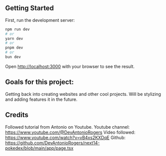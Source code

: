 ## Getting Started

First, run the development server:

```bash
npm run dev
# or
yarn dev
# or
pnpm dev
# or
bun dev
```

Open [http://localhost:3000](http://localhost:3000) with your browser to see the result.

## Goals for this project:

Getting back into creating websites and other cool projects. 
Will be stylizing and adding features it in the future.


## Credits

Followed tutorial from Antonio on Youtube. 
Youtube channel: https://www.youtube.com/@DevAntonioRogers
Video followed: https://www.youtube.com/watch?v=vB4xs2KXDqE
Github: https://github.com/DevAntonioRogers/next14-pokedex/blob/main/app/page.tsx